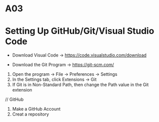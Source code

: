 # A03

# Setting Up GitHub/Git/Visual Studio Code



- Download Visual Code -> https://code.visualstudio.com/download 

- Download the Git Program -> https://git-scm.com/

1. Open the program -> File -> Preferences -> Settings
2. In the Settings tab, click Extensions -> Git
3. If Git is in Non-Standard Path, then change the Path value in the Git extension

// GitHub
1. Make a GitHub Account
2. Creat a repository 

